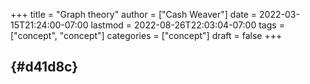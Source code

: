 +++
title = "Graph theory"
author = ["Cash Weaver"]
date = 2022-03-15T21:24:00-07:00
lastmod = 2022-08-26T22:03:04-07:00
tags = ["concept", "concept"]
categories = ["concept"]
draft = false
+++

##  {#d41d8c}
